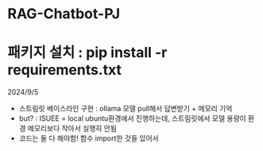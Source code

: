 # RAG-Chatbot-PJ

# 패키지 설치 : pip install -r requirements.txt

2024/9/5
- 스트림릿 베이스라인 구현 : ollama 모델 pull해서 답변받기 + 메모리 기억
- but? : ISUEE = local ubuntu환경에서 진행하는데, 스트림릿에서 모델 용량이 환경 메모리보다 작아서 실행히 안됨
- 코드는 둘 다 해야함! 함수 import한 것들 있어서
